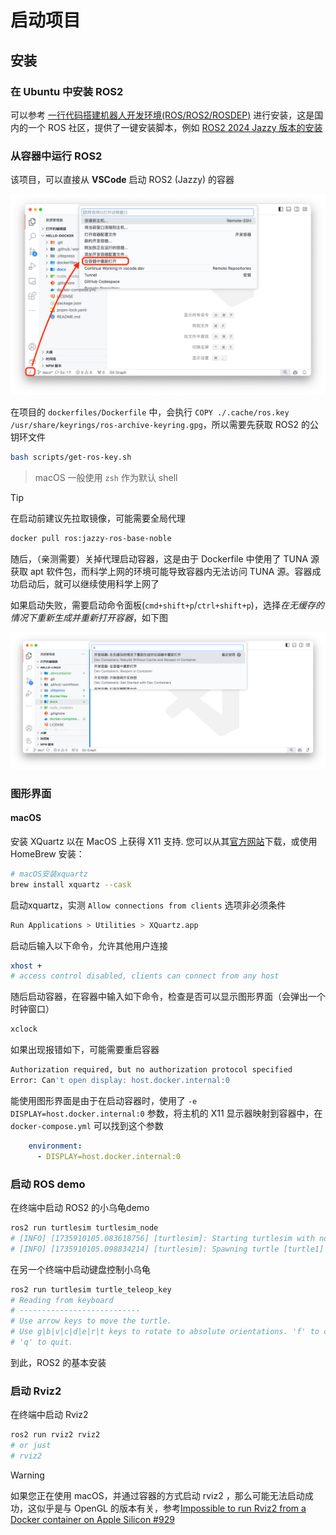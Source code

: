 # 启动项目






## 安装

### 在 Ubuntu 中安装 ROS2

可以参考 [一行代码搭建机器人开发环境(ROS/ROS2/ROSDEP)](https://fishros.org.cn/forum/topic/20/小鱼的一键安装系列) 进行安装，这是国内的一个 ROS 社区，提供了一键安装脚本，例如 [ROS2 2024 Jazzy 版本的安装](https://fishros.org.cn/forum/topic/2600/ros2-2024-最新版-jazzy-发布-一键安装已支持)





### 从容器中运行 ROS2

该项目，可以直接从 **VSCode** 启动 ROS2 (Jazzy) 的容器

![vscode](./images/start-container-in-vscode.png)

在项目的 `dockerfiles/Dockerfile` 中，会执行 `COPY ./.cache/ros.key /usr/share/keyrings/ros-archive-keyring.gpg`，所以需要先获取 ROS2 的公钥环文件
```bash
bash scripts/get-ros-key.sh 
```
> macOS 一般使用 `zsh` 作为默认 shell


> [!TIP]
> 在启动前建议先拉取镜像，可能需要全局代理
> ```bash
> docker pull ros:jazzy-ros-base-noble
> ```
> 随后，（亲测需要）关掉代理启动容器，这是由于 Dockerfile 中使用了 TUNA 源获取 apt 软件包，而科学上网的环境可能导致容器内无法访问 TUNA 源。容器成功启动后，就可以继续使用科学上网了


如果启动失败，需要启动命令面板(`cmd+shift+p`/`ctrl+shift+p`)，选择*在无缓存的情况下重新生成并重新打开容器*，如下图

![vscode](./images/reopen-container-in-vscode-without-cache.png)

### 图形界面

#### macOS

安装 XQuartz 以在 MacOS 上获得 X11 支持. 您可以从其[官方网站](https://www.xquartz.org)下载，或使用 HomeBrew 安装：
```bash
# macOS安装xquartz
brew install xquartz --cask
```

启动xquartz，实测 `Allow connections from clients` 选项非必须条件
```bash
Run Applications > Utilities > XQuartz.app
```

启动后输入以下命令，允许其他用户连接
```bash
xhost +
# access control disabled, clients can connect from any host
```

随后启动容器，在容器中输入如下命令，检查是否可以显示图形界面（会弹出一个时钟窗口）
```bash
xclock
```

如果出现报错如下，可能需要重启容器
```bash
Authorization required, but no authorization protocol specified
Error: Can't open display: host.docker.internal:0
```

能使用图形界面是由于在启动容器时，使用了 `-e DISPLAY=host.docker.internal:0` 参数，将主机的 X11 显示器映射到容器中，在 `docker-compose.yml` 可以找到这个参数

```yaml
    environment:
      - DISPLAY=host.docker.internal:0
```


### 启动 ROS demo

在终端中启动 ROS2 的小乌龟demo
```bash
ros2 run turtlesim turtlesim_node
# [INFO] [1735910105.083618756] [turtlesim]: Starting turtlesim with node name /turtlesim
# [INFO] [1735910105.098834214] [turtlesim]: Spawning turtle [turtle1] at x=[5.544445], y=[5.544445], theta=[0.000000]
```

在另一个终端中启动键盘控制小乌龟
```bash
ros2 run turtlesim turtle_teleop_key
# Reading from keyboard
# ---------------------------
# Use arrow keys to move the turtle.
# Use g|b|v|c|d|e|r|t keys to rotate to absolute orientations. 'f' to cancel a rotation.
# 'q' to quit.
```

到此，ROS2 的基本安装

### 启动 Rviz2

在终端中启动 Rviz2
```bash
ros2 run rviz2 rviz2
# or just
# rviz2
```


> [!WARNING]
> 如果您正在使用 macOS，并通过容器的方式启动 rviz2 ，那么可能无法启动成功，这似乎是与 OpenGL 的版本有关，参考[Impossible to run Rviz2 from a Docker container on Apple Silicon #929](https://github.com/ros2/rviz/issues/929)